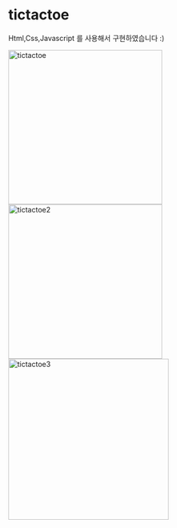 # tictactoe
Html,Css,Javascript 를 사용해서 구현하였습니다 :)

<img width="307" alt="tictactoe" src="https://user-images.githubusercontent.com/91236026/150798879-0dad79d6-82ab-4993-b14d-06575828409e.png">
<img width="307" alt="tictactoe2" src="https://user-images.githubusercontent.com/91236026/150798904-94ca310e-2306-4a0f-a8a3-5c665428f8c8.png">
<img width="320" alt="tictactoe3" src="https://user-images.githubusercontent.com/91236026/150798915-e19f0550-90af-4c37-bee0-af0bcda724d5.png">
